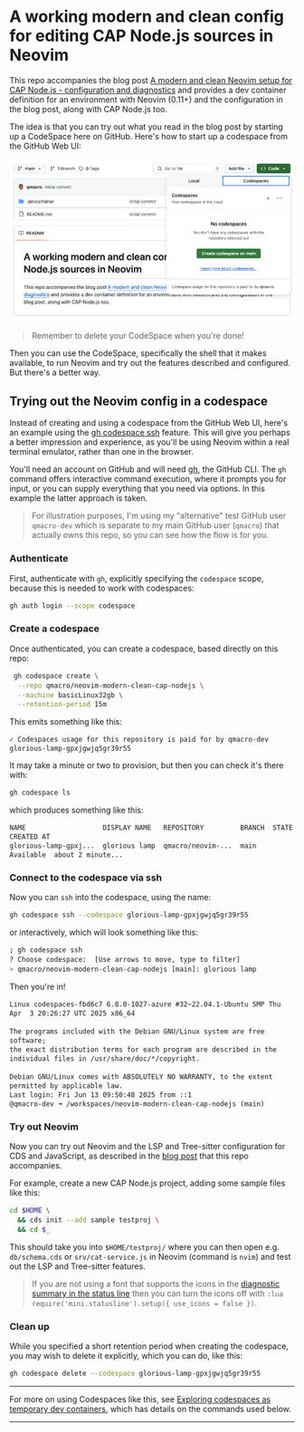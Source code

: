 # A working modern and clean config for editing CAP Node.js sources in Neovim

This repo accompanies the blog post [A modern and clean Neovim setup for CAP Node.js - configuration and diagnostics](https://qmacro.org/blog/posts/2025/06/10/a-modern-and-clean-neovim-setup-for-cap-node.js-configuration-and-diagnostics/) and provides a dev container definition for an environment with Neovim (0.11+) and the configuration in the blog post, along with CAP Node.js too.

The idea is that you can try out what you read in the blog post by starting up a CodeSpace here on GitHub. Here's how to start up a codespace from the GitHub Web UI:

![codespace startup](assets/create-codespace-on-main.png)

> Remember to delete your CodeSpace when you're done!

Then you can use the CodeSpace, specifically the shell that it makes available, to run Neovim and try out the features described and configured. But there's a better way.

## Trying out the Neovim config in a codespace

Instead of creating and using a codespace from the GitHub Web UI, here's an example using the [gh codespace ssh] feature. This will give you perhaps a better impression and experience, as you'll be using Neovim within a real terminal emulator, rather than one in the browser.

You'll need an account on GitHub and will need [gh], the GitHub CLI. The `gh` command offers interactive command execution, where it prompts you for input, or you can supply everything that you need via options. In this example the latter approach is taken.

> For illustration purposes, I'm using my "alternative" test GitHub user `qmacro-dev` which is separate to my main GitHub user (`qmacro`) that actually owns this repo, so you can see how the flow is for you.

### Authenticate

First, authenticate with `gh`, explicitly specifying the `codespace` scope, because this is needed to work with codespaces:

```bash
gh auth login --scope codespace
```

### Create a codespace

Once authenticated, you can create a codespace, based directly on this repo:

```bash
 gh codespace create \
  --repo qmacro/neovim-modern-clean-cap-nodejs \
  --machine basicLinux32gb \
  --retention-period 15m
```

This emits something like this:

```text
✓ Codespaces usage for this repository is paid for by qmacro-dev
glorious-lamp-gpxjgwjq5gr39r55
```

It may take a minute or two to provision, but then you can check it's there with:

```bash
gh codespace ls
```

which produces something like this:

```
NAME                   DISPLAY NAME   REPOSITORY         BRANCH  STATE      CREATED AT
glorious-lamp-gpxj...  glorious lamp  qmacro/neovim-...  main    Available  about 2 minute...
```

### Connect to the codespace via ssh

Now you can `ssh` into the codespace, using the name:

```bash
gh codespace ssh --codespace glorious-lamp-gpxjgwjq5gr39r55
```

or interactively, which will look something like this:

```bash
; gh codespace ssh
? Choose codespace:  [Use arrows to move, type to filter]
> qmacro/neovim-modern-clean-cap-nodejs [main]: glorious lamp
```

Then you're in!

```text
Linux codespaces-fbd6c7 6.8.0-1027-azure #32~22.04.1-Ubuntu SMP Thu Apr  3 20:26:27 UTC 2025 x86_64

The programs included with the Debian GNU/Linux system are free software;
the exact distribution terms for each program are described in the
individual files in /usr/share/doc/*/copyright.

Debian GNU/Linux comes with ABSOLUTELY NO WARRANTY, to the extent
permitted by applicable law.
Last login: Fri Jun 13 09:50:48 2025 from ::1
@qmacro-dev ➜ /workspaces/neovim-modern-clean-cap-nodejs (main)
```

### Try out Neovim

Now you can try out Neovim and the LSP and Tree-sitter configuration for CDS and JavaScript, as described in the [blog post] that this repo accompanies.

For example, create a new CAP Node.js project, adding some sample files like this:

```bash
cd $HOME \
  && cds init --add sample testproj \
  && cd $_
```

This should take you into `$HOME/testproj/` where you can then open e.g. `db/schema.cds` or `srv/cat-service.js` in Neovim (command is `nvim`) and test out the LSP and Tree-sitter features.

> If you are not using a font that supports the icons in the [diagnostic summary in the status line] then you can turn the icons off with `:lua require('mini.statusline').setup({ use_icons = false })`.

### Clean up

While you specified a short retention period when creating the codespace, you may wish to delete it explicitly, which you can do, like this:

```bash
gh codespace delete --codespace glorious-lamp-gpxjgwjq5gr39r55
```

---

For more on using Codespaces like this, see [Exploring codespaces as temporary dev containers], which has details on the commands used below.

---

[Exploring codespaces as temporary dev containers]: https://qmacro.org/blog/posts/2024/01/26/exploring-codespaces-as-temporary-dev-containers/
[gh codespace ssh]: https://cli.github.com/manual/gh_codespace_ssh
[gh]: https://github.com/cli/cli#installation
[blog post]: https://qmacro.org/blog/posts/2025/06/10/a-modern-and-clean-neovim-setup-for-cap-node.js-configuration-and-diagnostics/
[diagnostic summary in the status line]: https://qmacro.org/blog/posts/2025/06/10/a-modern-and-clean-neovim-setup-for-cap-node.js-configuration-and-diagnostics/#diagnostic-summary-in-the-statusline
